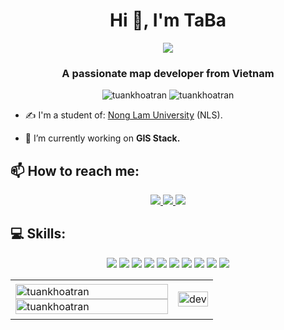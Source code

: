 <h1 align="center">Hi 👋, I'm TaBa</h1>
<p align="center"><img src="https://img.icons8.com/color/48/000000/vietnam-circular.png"/></p>
<h3 align="center">A passionate map developer from Vietnam </h3>
<p align="center"> <img src="https://komarev.com/ghpvc/?username=tuankhoatran" alt="tuankhoatran" /> <img src="https://badges.pufler.dev/repos/tuankhoatran" alt="tuankhoatran" /> </p>

- ✍ I'm a student of: [Nong Lam University](https://www.hcmuaf.edu.vn/) (NLS).

- 🌱 I’m currently working on **GIS Stack.**


## 📫 How to reach me:
<p align="center">
  <a href="https://t.me/trantuankhoabc" target="_blank">
   <img src="https://img.icons8.com/color/48/000000/telegram-app--v5.png"/>
  </a>
  <a href="https://github.com/tuankhoatran" alt="Github">
    <img src="https://img.icons8.com/plasticine/48/000000/github-squared.png"/>
  </a>
  <a href="https://www.youtube.com/channel/UCN3v7IdTLZK_SWPYnpHHMdQ" alt="Youtube channel" target="_blank" >
    <img src="https://img.icons8.com/doodle/48/000000/youtube-play--v2.png"/>
  </a>
</p>

## 💻 Skills:

<p align="center">
  <img src="https://img.icons8.com/color/48/000000/c-sharp-logo.png"/>
  <img src="https://img.icons8.com/external-tal-revivo-color-tal-revivo/48/000000/external-angular-a-typescript-based-open-source-web-application-framework-logo-color-tal-revivo.png"/>
  <img src="https://img.icons8.com/color/48/000000/redis.png"/>
  <img src="https://img.icons8.com/color/48/000000/git.png"/>
  <img src="https://img.icons8.com/color/48/000000/github-2.png"/>
  <img src="https://img.icons8.com/dusk/48/000000/docker.png"/>
  <img src="https://img.icons8.com/color/48/000000/visual-studio-code-2019.png"/>
  <img src="https://img.icons8.com/color/48/000000/jetbrains.png"/>
  <img src="https://img.icons8.com/cute-clipart/48/000000/notion.png"/>
  <img src="https://img.icons8.com/color/48/000000/postgreesql.png"/>
</p>

<table style="width:100%;">
  <tr>
    <td>
      <img src="https://github-readme-stats.vercel.app/api/top-langs/?username=tuankhoatran&bg_color=FFFFFF00&text_color=179fa3&layout=compact&hide=CSS&langs_count=10&custom_title=Top%20ngôn%20ngữ%20được%20dùng" alt="tuankhoatran" width="100%"/>
      <img src="https://github-readme-stats.vercel.app/api?username=tuankhoatran&bg_color=FFFFFF00&text_color=179fa3&show_icons=true&count_private=true&include_all_commits=true&custom_title=Hoạt%20động%20trên%20Github" alt="tuankhoatran" width="100%"/>
    </td>
    <td>
      <p align="center"> 
        <img src="https://cdn.dribbble.com/users/1059583/screenshots/4171367/coding-freak.gif" alt="dev" width="100%"/>
      </p>
    </td>
  </tr>
</table>
